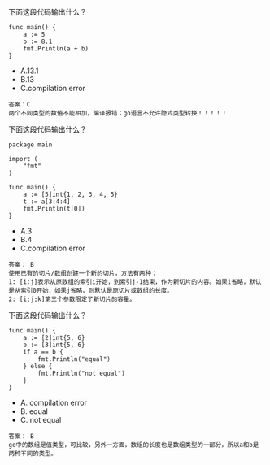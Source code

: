 下面这段代码输出什么？

```
func main() {  
    a := 5
    b := 8.1
    fmt.Println(a + b)
}
```

- A.13.1  
- B.13
- C.compilation error

```
答案：C
两个不同类型的数值不能相加，编译报错；go语言不允许隐式类型转换！！！！！
```



下面这段代码输出什么？

```
package main

import (  
    "fmt"
)

func main() {  
    a := [5]int{1, 2, 3, 4, 5}
    t := a[3:4:4]
    fmt.Println(t[0])
}
```

- A.3
- B.4
- C.compilation error  

```
答案： B
使用已有的切片/数组创建一个新的切片，方法有两种：
1: [i:j]表示从原数组的索引i开始，到索引j-1结束，作为新切片的内容。如果i省略，默认是从索引0开始，如果j省略，则默认是原切片或数组的长度。
2: [i;j;k]第三个参数限定了新切片的容量。
```



下面这段代码输出什么？

```
func main() {
    a := [2]int{5, 6}
    b := [3]int{5, 6}
    if a == b {
        fmt.Println("equal")
    } else {
        fmt.Println("not equal")
    }
}
```

- A. compilation error  
- B. equal  
- C. not equal  

```
答案： B
go中的数组是值类型，可比较，另外一方面，数组的长度也是数组类型的一部分，所以a和b是两种不同的类型。
```































